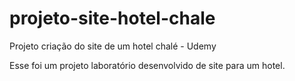 # projeto-site-hotel-chale
Projeto criação do site de um hotel chalé - Udemy

Esse foi um projeto laboratório desenvolvido de site para um hotel.  
